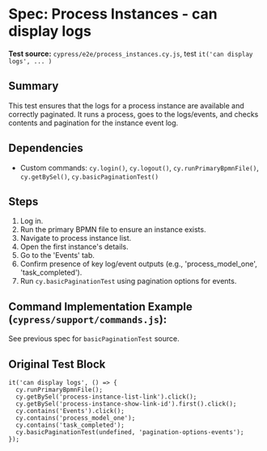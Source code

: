 # Spec: Process Instances - can display logs

**Test source:** `cypress/e2e/process_instances.cy.js`, test `it('can display logs', ... )`

## Summary
This test ensures that the logs for a process instance are available and correctly paginated. It runs a process, goes to the logs/events, and checks contents and pagination for the instance event log.

## Dependencies
- Custom commands: `cy.login()`, `cy.logout()`, `cy.runPrimaryBpmnFile()`, `cy.getBySel()`, `cy.basicPaginationTest()`

## Steps
1. Log in.
2. Run the primary BPMN file to ensure an instance exists.
3. Navigate to process instance list.
4. Open the first instance's details.
5. Go to the 'Events' tab.
6. Confirm presence of key log/event outputs (e.g., 'process_model_one', 'task_completed').
7. Run `cy.basicPaginationTest` using pagination options for events.

## Command Implementation Example (`cypress/support/commands.js`):

See previous spec for `basicPaginationTest` source.

## Original Test Block
```
it('can display logs', () => {
  cy.runPrimaryBpmnFile();
  cy.getBySel('process-instance-list-link').click();
  cy.getBySel('process-instance-show-link-id').first().click();
  cy.contains('Events').click();
  cy.contains('process_model_one');
  cy.contains('task_completed');
  cy.basicPaginationTest(undefined, 'pagination-options-events');
});
```
